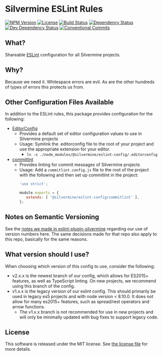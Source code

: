 # Silvermine ESLint Rules

[![NPM Version](https://img.shields.io/npm/v/@silvermine/eslint-config.svg)](https://www.npmjs.com/package/@silvermine/eslint-config)
[![License](https://img.shields.io/github/license/silvermine/eslint-config-silvermine.svg)](./LICENSE)
[![Build Status](https://travis-ci.org/silvermine/eslint-config-silvermine.svg?branch=master)](https://travis-ci.org/silvermine/eslint-config-silvermine)
[![Dependency Status](https://david-dm.org/silvermine/eslint-config-silvermine.svg)](https://david-dm.org/silvermine/eslint-config-silvermine)
[![Dev Dependency Status](https://david-dm.org/silvermine/eslint-config-silvermine/dev-status.svg)](https://david-dm.org/silvermine/eslint-config-silvermine#info=devDependencies&view=table)
[![Conventional Commits](https://img.shields.io/badge/Conventional%20Commits-1.0.0-yellow.svg)](https://conventionalcommits.org)


## What?

Shareable [ESLint](http://eslint.org/) configuration for all Silvermine projects.


## Why?

Because we need it. Whitespace errors are evil. As are the other hundreds of
types of errors this protects us from.

## Other Configuration Files Available

In addition to the ESLint rules, this package provides configuration for the following:

 * [EditorConfig](https://editorconfig.org/)
   * Provides a default set of editor configuration values to use in Silvermine projects
   * Usage: Symlink the .editorconfig file to the root of your project and use the
     appropriate extension for your editor.
      * `ln -s ./node_modules/@silvermine/eslint-config/.editorconfig`
* [commitlint](https://conventional-changelog.github.io/commitlint/)
  * Provides linting for commit messages of Silvermine projects
  * Usage: Add a `commitlint.config.js` file to the root of the project with the
    following and then set up commitlint in the project:
    ```javascript
    'use strict';

    module.exports = {
       extends: [ '@silvermine/eslint-config/commitlint' ],
    };
    ```



## Notes on Semantic Versioning

See the [notes we made in eslint-plugin-silvermine][semver-notes] regarding our use of
version numbers here. The same decisions made for that repo also apply to this repo,
basically for the same reasons.

[semver-notes]: https://github.com/silvermine/eslint-plugin-silvermine/#note-on-semantic-versioning


## What version should I use?

When choosing which version of this config to use, consider the following:

   * v2.x.x is the newest branch of our config, which allows for ES2015+ features, as well
     as TypeScript linting. On new projects, we recommend using this branch of the config.
   * v1.x.x is the legacy version of our eslint config. This should primarily be used in
     legacy es5 projects and with node version < 8.10.0. It does not allow for many
     es2015+ features, such as spread/rest operators and arrow functions.
      * The v1.x.x branch is not recommended for use in new projects and will only be
        minimally updated with bug fixes to support legacy code.


## License

This software is released under the MIT license. See [the license
file](LICENSE) for more details.
